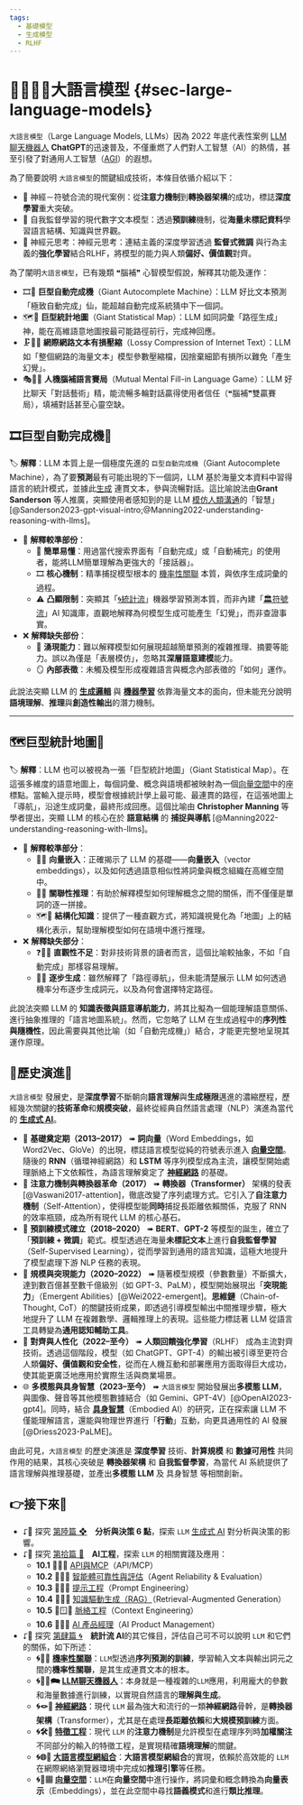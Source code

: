 ```yaml
---
tags:
  - 基礎模型
  - 生成模型
  - RLHF
---
```

# 😵‍💫🧞‍♀️大語言模型 {#sec-large-language-models}

`大語言模型`（Large Language Models, LLMs）因為 2022 年底代表性案例 [LLM聊天機器人](04-02-llm_chatbots.zh-hant) **ChatGPT**的迅速普及，不僅重燃了人們對人工智慧（AI）的熱情，甚至引發了對通用人工智慧（[AGI](02-04-agi.zh-hant)）的遐想。

為了簡要說明 `大語言模型`的關鍵組成技術，本條目依循介紹以下：

- 🧠 神經－符號合流的現代案例：從**注意力機制**到**轉換器架構**的成功，標誌**深度學習**重大突破。
- 🔮 自我監督學習的現代數字文本模型：透過**預訓練**機制，從**海量未標記資料**學習語言結構、知識與世界觀。
- 🔼 神經元思考：神經元思考：連結主義的深度學習透過 **監督式微調** 與行為主義的**強化學習**結合RLHF，將模型的能力與人類**偏好、價值觀**對齊。

為了闡明`大語言模型`，已有幾類 ❝腦補❞ 心智模型假說，解釋其功能及運作：

- 🎞🤯 **巨型自動完成機**（Giant Autocomplete Machine）：LLM 好比文本預測「極致自動完成」仙，能超越自動完成系統猜中下一個詞。
- 🗺️🧭 **巨型統計地圖**（Giant Statistical Map）：LLM 如同詞彙「路徑生成」神，能在高維語意地圖按最可能路徑前行，完成神回應。
- 🗜️😵‍💫 **網際網路文本有損壓縮**（Lossy Compression of Internet Text）：LLM 如「整個網路的海量文本」模型參數壓縮檔，因捨棄細節有損所以難免「產生幻覺」。
- 🎭🧞‍♀️ **人機腦補語言賽局**（Mutual Mental Fill-in Language Game）：LLM 好比聊天「對話藝術」精，能流暢多輪對話贏得使用者信任（❝腦補❞雙贏賽局），填補對話甚至心靈空缺。

## 🎞巨型自動完成機🤯

🏷️ **解釋**：LLM 本質上是一個極度先進的 `巨型自動完成機`（Giant Autocomplete Machine），為了要**預測**最有可能出現的下一個詞，LLM 基於海量文本資料中習得語言的統計模式，並據此[生成](06-05-analysis_generative.zh-hant.md) 連貫文本，參與流暢對話。這比喻說法由**Grant Sanderson** 等人推廣，突顯使用者感知到的是 LLM [模仿人類溝通](01-01-Turing_Test.zh-hant.md)的「智慧」[@Sanderson2023-gpt-visual-intro;@Manning2022-understanding-reasoning-with-llms]。

- 🎯 **解釋較準部份**：
    - 🤯 **簡單易懂**：用過當代搜索界面有「自動完成」或「自動補完」的使用者，能將LLM簡單理解為更強大的「接話器」。
    - 🎞 **核心機制**：精準捕捉模型根本的 [機率性關聯](04-01-probabilistic_association.zh-hant) 本質，與依序生成詞彙的過程。
    - ⚠️ **凸顯限制**：突顯其「[🌀統計流](04----statistical_ai.zh-hant.md)」機器學習預測本質，而非內建「[🏛️符號流](03----symbolic_ai.zh-hant.md)」AI 知識庫，直觀地解釋為何模型生成可能產生「幻覺」，而非查證事實。
- ❌ **解釋缺失部份**：
    - 🤔 **湧現能力**：難以解釋模型如何展現超越簡單預測的複雜推理、摘要等能力。誤以為僅是「表層模仿」，忽略其**深層語意建模**能力。
    - 🪞 **內部表徵**：未觸及模型形成複雜語言與概念內部表徵的「如何」運作。

此說法突顯 LLM 的 **[生成邏輯](06-05-analysis_generative.zh-hant.md)** 與 **[機器學習](04-05-machine_learning_models.zh-hant.md)** 依靠海量文本的面向，但未能充分說明**語境理解**、**推理**與**創造性輸出**的潛力機制。

***
## 🗺️巨型統計地圖🧭

🏷️ **解釋**：LLM 也可以被視為一張「巨型統計地圖」（Giant Statistical Map）。在這張多維度的語意地圖上，每個詞彙、概念與語境都被映射為一個[向量空間](04-07-vector_space.zh-hant.md)中的座標點。當輸入提示時，模型會根據統計學上最可能、最連貫的路徑，在這張地圖上「導航」，沿途生成詞彙，最終形成回應。這個比喻由 **Christopher Manning** 等學者提出，突顯 LLM 的核心在於 **語意結構** 的 **捕捉與導航** [@Manning2022-understanding-reasoning-with-llms]。

- 🎯 **解釋較準部分**：
    - 🌌📍 **向量嵌入**：正確揭示了 LLM 的基礎——**向量嵌入**（vector embeddings），以及如何透過語意相似性將詞彙與概念組織在高維空間中。
    - 🧭🔗 **關聯性推理**：有助於解釋模型如何理解概念之間的關係，而不僅僅是單詞的逐一拼接。
    - 🗺️📐 **結構化知識**：提供了一種直觀方式，將知識視覺化為「地圖」上的結構化表示，幫助理解模型如何在語境中進行推理。
- ❌ **解釋缺失部分**：
    - ❓😵‍💫 **直觀性不足**：對非技術背景的讀者而言，這個比喻較抽象，不如「自動完成」那樣容易理解。
    - 🎲🚶 **逐步生成**：雖然解釋了「路徑導航」，但未能清楚展示 LLM 如何透過機率分布逐步生成詞元，以及為何會選擇特定路徑。

此說法突顯 LLM 的 **知識表徵與語意導航能力**，將其比擬為一個能理解語意關係、進行抽象推理的「語言地圖系統」。然而，它忽略了 LLM 在生成過程中的**序列性與隨機性**，因此需要與其他比喻（如「自動完成機」）結合，才能更完整地呈現其運作原理。


## 🔄歷史演進🗿

`大語言模型` 發展史，是**深度學習**不斷朝向**語言理解**與**生成極限**邁進的濃縮歷程，歷經幾次關鍵的**技術革命**和**規模突破**，最終從經典自然語言處理（NLP）演進為當代的 **[生成式 AI](06-05-analysis_generative.zh-hant.md)**。

- 📜 **基礎奠定期（2013–2017）** ➠ **詞向量**（Word Embeddings，如 Word2Vec、GloVe）的出現，標誌語言模型從純的符號表示進入 **[向量空間](04-07-vector_space.zh-hant.md)**。隨後的 **RNN**（循環神經網路）和 **LSTM** 等序列模型成為主流，讓模型開始處理脈絡上下文依賴性，為語言理解奠定了 **[神經網路](04-03-neural_networks.zh-hant.md)** 的基礎。
- 🌌 **注意力機制與轉換器革命（2017）** ➠ **轉換器（Transformer）** 架構的發表 [@Vaswani2017-attention]，徹底改變了序列處理方式。它引入了**自注意力機制**（Self-Attention），使得模型能**同時**捕捉長距離依賴關係，克服了 RNN 的效率瓶頸，成為所有現代 LLM 的核心基石。
- 🔮 **預訓練模式確立（2018–2020）** ➠ **BERT**、**GPT-2** 等模型的誕生，確立了 「**預訓練 + 微調**」範式。模型透過在海量**未標記文本**上進行**自我監督學習**（Self-Supervised Learning），從而學習到通用的語言知識，這極大地提升了模型處理下游 NLP 任務的表現。
- 🔼 **規模與突現能力（2020–2022）** ➠ 隨著模型規模（參數數量）不斷擴大，達到數百億甚至數千億級別（如 GPT-3、PaLM），模型開始展現出「**突現能力**」（Emergent Abilities）[@Wei2022-emergent]。**思維鏈**（Chain-of-Thought, CoT）的關鍵技術成果，即透過引導模型輸出中間推理步驟，極大地提升了 LLM 在複雜數學、邏輯推理上的表現。這些能力標誌著 LLM 從語言工具轉變為**通用認知輔助工具**。
- 🤝 **對齊與人性化（2022–至今）** ➠ **人類回饋強化學習**（RLHF） 成為主流對齊技術。透過這個階段，模型（如 ChatGPT、GPT-4）的輸出被引導至更符合人類**偏好、價值觀和安全性**，從而在人機互動和部署應用方面取得巨大成功，使其能更廣泛地應用於實際生活與商業場景。
- 🌐 **多模態與具身智慧（2023–至今）** ➠ `大語言模型` 開始發展出**多模態 LLM**，與圖像、聲音等其他模態數據結合（如 Gemini、GPT-4V）[@OpenAI2023-gpt4]。同時，結合 **[具身智慧](08----embodied_ai.zh-hant.md)**（Embodied AI）的研究，正在探索讓 LLM 不僅能理解語言，還能與物理世界進行「**行動**」互動，向更具通用性的 AI 發展 [@Driess2023-PaLME]。

由此可見，`大語言模型` 的歷史演進是 **深度學習** 技術、**計算規模** 和 **數據可用性** 共同作用的結果，其核心突破是 **轉換器架構** 和 **自我監督學習**，為當代 AI 系統提供了語言理解與推理基礎，並產出**多模態 LLM** 及 具身智慧 等相關創新。

## 👉接下來🪸

- ⮦🚦 探究 [第陸篇 ❖](06----analytics_decisions.zh-hant.md)　**分析與決策 6 點**，探索 `LLM` [生成式 AI](06-05-analysis_generative.zh-hant.md) 對分析與決策的影響。
- ⮦🚥 探究 [第拾篇 🌉](10----ai_engineering.zh-hant.md)　**AI工程**，探索 `LLM` 的相關實踐及應用：
	* **10.1** 🌉🔗🌐 [API與MCP](10-01-API_MCP.zh-hant.md)（API/MCP）
	* **10.2** 🌉🤖🚨 [智能體可靠性與評估](10-02-agent_reliability_evaluation.zh-hant.md)（Agent Reliability & Evaluation）
	* **10.3** 🌉❔📌 [提示工程](10-03-prompt_engineering.zh-hant.md)（Prompt Engineering）
	* **10.4** 🌉🔗📒 [知識驅動生成（RAG）](10-04-retrieval_augmented_generation.zh-hant.md)（Retrieval-Augmented Generation）
	* **10.5** 🌉🪟🧭 [脈絡工程](10-05-context_engineering.zh-hant.md)（Context Engineering） 
	* **10.6** 🎁🌱🚀 [AI 產品經理](10-06-AI_PM.zh-hant.md)（AI Product Management）
- ⮦🚦 探究 [第肆篇 🌀](04----statistical_ai.zh-hant)　**統計流 AI**的其它條目，評估自己可不可以說明 `LLM` 和它們的關係，如下所述：
	- **🌀🎲🌿 [機率性關聯](04-01-probabilistic_association.zh-hant)**：`LLM`型透過**序列預測的訓練**，學習輸入文本與輸出詞元之間的**機率性關聯**，是其生成連貫文本的根本。
	- **🌀🧞‍♀️🗪 [LLM聊天機器人](04-02-llm_chatbots.zh-hant)**：本身就是一種複雜的`LLM`應用，利用龐大的參數和海量數據進行訓練，以實現自然語言的**理解與生成**。   
	- **🌀🪢🧠 [神經網路](04-03-neural_networks.zh-hant)**：現代 `LLM` 最為強大和流行的一類**神經網路**骨幹，是**轉換器架構**（Transformer），尤其是在處理**長距離依賴**和**大規模預訓練**方面。     
	- **🌀🛠️🤏 [特徵工程](04-04-feature_engineering.zh-hant)**：現代 `LLM` 的**注意力機制**是允許模型在處理序列時**加權關注**不同部分的輸入的特徵工程，是實現精確**語境理解**的關鍵。  
    - **🌀🌐🔗 [大語言模型網組合](04-06-llm_webassembly.zh-hant)**：**大語言模型網組合**的實現，依賴於高效能的 `LLM` 在網際網絡瀏覽器環境中完成如**推理引擎**等任務。 
    - **🌀🌌▦ [向量空間](04-07-vector_space.zh-hant)**：`LLM`在**向量空間**中進行操作，將詞彙和概念轉換為**向量表示**（Embeddings），並在此空間中尋找**語義模式**和進行**類比推理**。


